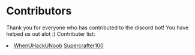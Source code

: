 # Contributors
Thank you for everyone who has contributed to the discord bot! You have helped us out alot :)
Contributer list:

<li>
<a href="https://github.com/WhenUHackUNoob">WhenUHackUNoob</a>
<a href="https://github.com/Supercrafter100">Supercrafter100</a>
</li>